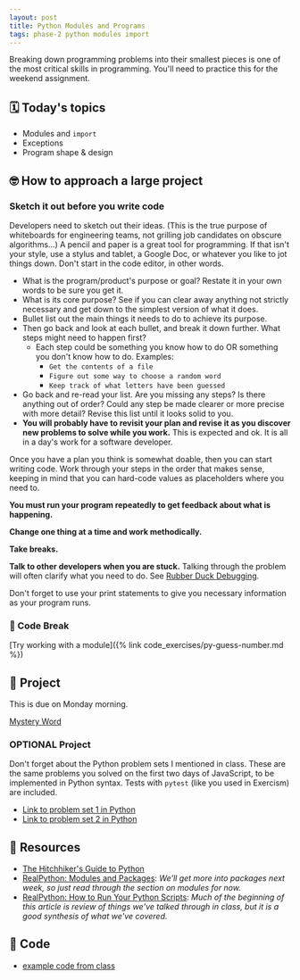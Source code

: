 ```yaml
---
layout: post
title: Python Modules and Programs
tags: phase-2 python modules import
---
```


Breaking down programming problems into their smallest pieces is one of the most critical skills in programming. You'll need to practice this for the weekend assignment.

## 🗓️ Today's topics

- Modules and `import`
- Exceptions
- Program shape & design

## 🤓 How to approach a large project

### Sketch it out before you write code

Developers need to sketch out their ideas. (This is the true purpose of whiteboards for engineering teams, not grilling job candidates on obscure algorithms...) A pencil and paper is a great tool for programming. If that isn't your style, use a stylus and tablet, a Google Doc, or whatever you like to jot things down. Don't start in the code editor, in other words.

- What is the program/product's purpose or goal? Restate it in your own words to be sure you get it.
- What is its core purpose? See if you can clear away anything not strictly necessary and get down to the simplest version of what it does.
- Bullet list out the main things it needs to do to achieve its purpose.
- Then go back and look at each bullet, and break it down further. What steps might need to happen first?
  - Each step could be something you know how to do OR something you don't know how to do. Examples:
    - `Get the contents of a file`
    - `Figure out some way to choose a random word`
    - `Keep track of what letters have been guessed`
- Go back and re-read your list. Are you missing any steps? Is there anything out of order? Could any step be made clearer or more precise with more detail? Revise this list until it looks solid to you.
- **You will probably have to revisit your plan and revise it as you discover new problems to solve while you work.** This is expected and ok. It is all in a day's work for a software developer.

Once you have a plan you think is somewhat doable, then you can start writing code. Work through your steps in the order that makes sense, keeping in mind that you can hard-code values as placeholders where you need to.

**You must run your program repeatedly to get feedback about what is happening.**

**Change one thing at a time and work methodically.**

**Take breaks.**

**Talk to other developers when you are stuck.** Talking through the problem will often clarify what you need to do. See [Rubber Duck Debugging](https://rubberduckdebugging.com/).

Don't forget to use your print statements to give you necessary information as your program runs.

### 🐍 Code Break

[Try working with a module]({% link code_exercises/py-guess-number.md %})

## 🎯 Project

This is due on Monday morning.

[Mystery Word](https://classroom.github.com/a/dl2yWjmt)

### OPTIONAL Project

Don't forget about the Python problem sets I mentioned in class. These are the same problems you solved on the first two days of JavaScript, to be implemented in Python syntax. Tests with `pytest` (like you used in Exercism) are included.

- [Link to problem set 1 in Python](https://classroom.github.com/a/c-41DI7W)
- [Link to problem set 2 in Python](https://classroom.github.com/a/3q4geG4_)


## 🔖 Resources

- [The Hitchhiker's Guide to Python](https://docs.python-guide.org/)
- [RealPython: Modules and Packages](https://realpython.com/python-modules-packages/): _We'll get more into packages next week, so just read through the section on modules for now._
- [RealPython: How to Run Your Python Scripts](https://realpython.com/run-python-scripts/): _Much of the beginning of this article is review of things we've talked through in class, but it is a good synthesis of what we've covered._


## 🦉 Code

- [example code from class](https://github.com/Momentum-Team-9/examples/tree/main/py-word-frequency)
